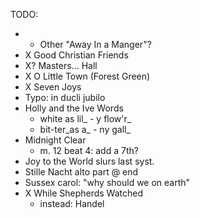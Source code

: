 TODO:
* + Other "Away In a Manger"?
* X Good Christian Friends
* X? Masters... Hall
* X O Little Town (Forest Green)
* X Seven Joys
* Typo: in ducli jubilo
* Holly and the Ive Words
  * white as lil_ - y flow'r_
  * bit-ter_as a_ - ny gall_
* Midnight Clear
  * m. 12 beat 4: add a 7th?
* Joy to the World slurs last syst.
* Stille Nacht alto part @ end
* Sussex carol: "why should we on earth"
* X While Shepherds Watched
  * instead: Handel
